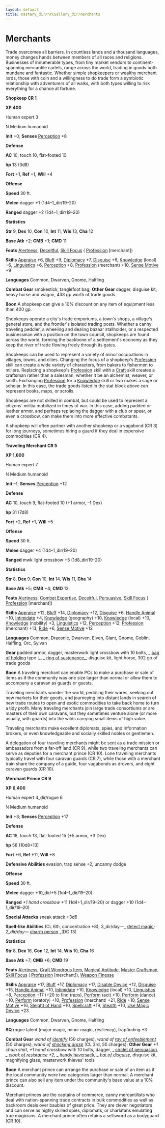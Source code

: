 ```yaml
---
layout: default
title: mastery_dir/nPCGallery_dir/merchants
---
```

# Merchants

Trade overcomes all barriers. In countless lands and a thousand languages, money changes hands between members of all races and religions. Businesses of innumerable types, from tiny market vendors to continent-spanning mercantile cartels, range across the world, trading in goods both mundane and fantastic. Whether simple shopkeepers or wealthy merchant lords, those with coin and a willingness to do trade form a symbiotic relationship with adventurers of all walks, with both types willing to risk everything for a chance at fortune.

**Shopkeep CR 1**

**XP 400**

Human expert 3

N Medium humanoid

**Init** +0; **Senses** [Perception](../../skills_dir/perception#_perception) +8

**Defense**

**AC** 10, touch 10, flat-footed 10

**hp** 13 (3d8)

**Fort** +1, **Ref** +1, **Will** +4

**Offense**

**Speed** 30 ft.

**Melee** dagger +1 (1d4–1_dir/19–20)

**Ranged** dagger +2 (1d4–1_dir/19–20)

**Statistics**

**Str** 9, **Dex** 10, **Con** 10, **Int** 11, **Wis** 13, **Cha** 12

**Base Atk** +2; **CMB** +1; **CMD** 11

**Feats** [Alertness](../../feats#_alertness), [Deceitful](../../feats#_deceitful), [Skill Focus](../../feats#_skill-focus) ( [Profession](../../skills_dir/profession#_profession) [merchant])

**Skills** [Appraise](../../skills_dir/appraise#_appraise) +6, [Bluff](../../skills_dir/bluff#_bluff) +9, [Diplomacy](../../skills_dir/diplomacy#_diplomacy) +7, [Disguise](../../skills_dir/disguise#_disguise) +6, [Knowledge](../../skills_dir/knowledge#_knowledge) (local) +6, [Linguistics](../../skills_dir/linguistics#_linguistics) +6, [Perception](../../skills_dir/perception#_perception) +8, [Profession](../../skills_dir/profession#_profession) (merchant) +10, [Sense Motive](../../skills_dir/senseMotive#_sense-motive) +9

**Languages** Common, Dwarven, Gnome, Halfling

**Combat Gear** smokestick, tanglefoot bag; **Other Gear** dagger, disguise kit, heavy horse and wagon, 433 gp worth of trade goods

**Boon** A shopkeep can give a 10% discount on any item of equipment less than 400 gp.

Shopkeeps operate a city's trade emporiums, a town's shops, a village's general store, and the frontier's isolated trading posts. Whether a canny traveling peddler, a wheeling and dealing bazaar stallholder, or a respected businessman with a position on the town council, shopkeeps are found across the world, forming the backbone of a settlement's economy as they keep the river of trade flowing freely through its gates.

Shopkeeps can be used to represent a variety of minor occupations in villages, towns, and cities. Changing the focus of a shopkeep's [Profession](../../skills_dir/profession#_profession) skill can create a wide variety of characters, from bakers to fishermen to millers. Replacing a shopkeep's [Profession](../../skills_dir/profession#_profession) skill with a [Craft](../../skills_dir/craft#_craft) skill creates a craftsman rather than a salesman, whether it be an alchemist, weaver, or smith. Exchanging [Profession](../../skills_dir/profession#_profession) for a [Knowledge](../../skills_dir/knowledge#_knowledge) skill or two makes a sage or scholar. In this case, the trade goods listed in the stat block above can represent books, maps, or scrolls.

Shopkeeps are not skilled in combat, but could be used to represent a citizens' militia mobilized in times of war. In this case, adding padded or leather armor, and perhaps replacing the dagger with a club or spear, or even a crossbow, can make them into more effective combatants.

A shopkeep will often partner with another shopkeep or a vagabond (CR 3) for long journeys, sometimes hiring a guard if they deal in expensive commodities (CR 4).

**Traveling Merchant CR 5**

**XP 1,600**

Human expert 7

N Medium humanoid

**Init** –1; **Senses** [Perception](../../skills_dir/perception#_perception) +12

**Defense**

**AC** 10, touch 9, flat-footed 10 (+1 armor, –1 Dex)

**hp** 31 (7d8)

**Fort** +2, **Ref** +1, **Will** +5

**Offense**

**Speed** 30 ft.

**Melee** dagger +4 (1d4–1_dir/19–20)

**Ranged** mwk light crossbow +5 (1d8_dir/19–20)

**Statistics**

**Str** 8, **Dex** 9, **Con** 10, **Int** 14, **Wis** 11, **Cha** 14

**Base Atk** +5; **CMB** +4; **CMD** 13

**Feats** [Alertness](../../feats#_alertness), [Combat Expertise](../../feats#_combat-expertise), [Deceitful](../../feats#_deceitful), [Persuasive](../../feats#_persuasive), [Skill Focus](../../feats#_skill-focus) ( [Profession](../../skills_dir/profession#_profession) [merchant])

**Skills** [Appraise](../../skills_dir/appraise#_appraise) +12, [Bluff](../../skills_dir/bluff#_bluff) +14, [Diplomacy](../../skills_dir/diplomacy#_diplomacy) +12, [Disguise](../../skills_dir/disguise#_disguise) +6, [Handle Animal](../../skills_dir/handleAnimal#_handle-animal) +10, [Intimidate](../../skills_dir/intimidate#_intimidate) +4, [Knowledge](../../skills_dir/knowledge#_knowledge) (geography) +10, [Knowledge](../../skills_dir/knowledge#_knowledge) (local) +10, [Knowledge](../../skills_dir/knowledge#_knowledge) (nobility) +3, [Linguistics](../../skills_dir/linguistics#_linguistics) +12, [Perception](../../skills_dir/perception#_perception) +12, [Profession](../../skills_dir/profession#_profession) (merchant) +13, [Ride](../../skills_dir/ride#_ride) +6, [Sense Motive](../../skills_dir/senseMotive#_sense-motive) +12

**Languages** Common, Draconic, Dwarven, Elven, Giant, Gnome, Goblin, Halfling, Orc, Sylvan

**Gear** padded armor, dagger, masterwork light crossbow with 10 bolts, _ [bag of holding](../../magicItems_dir/wondrousItems#_bag-of-holding) type I_, _ [ring of sustenance](../../magicItems_dir/rings#_ring-of-sustenance)_, disguise kit, light horse, 302 gp of trade goods

**Boon** A traveling merchant can enable PCs to make a purchase or sale of items as if the community was one size larger than normal or allow them to accompany a caravan as guards or guests.

Traveling merchants wander the world, peddling their wares, seeking out new markets for their goods, and journeying into distant lands in search of new trade routes to open and exotic commodities to take back home to turn a tidy profit. Many traveling merchants join large trade consortiums or are masters of their own caravans, but they sometimes venture alone (or more usually, with guards) into the wilds carrying small items of high value.

Traveling merchants make excellent diplomats, spies, and information brokers, or even knowledgeable and socially skilled nobles or gentlemen.

A delegation of four traveling merchants might be sent as a trade mission or ambassadors from a far-off land (CR 9), while two traveling merchants can serve as deputies for a merchant prince (CR 10). Lone traveling merchants typically travel with four caravan guards (CR 7), while those with a merchant train share the company of a guide, four vagabonds as drovers, and eight caravan guards (CR 10).

**Merchant Prince CR 9**

**XP 6,400**

Human expert 4_dir/rogue 6

N Medium humanoid

**Init** +3; **Senses** [Perception](../../skills_dir/perception#_perception) +17

**Defense**

**AC** 18, touch 13, flat-footed 15 (+5 armor, +3 Dex)

**hp** 58 (10d8+13)

**Fort** +6, **Ref** +11, **Will** +8

**Defensive Abilities** evasion, trap sense +2, uncanny dodge

**Offense**

**Speed** 30 ft.

**Melee** dagger +10_dir/+5 (1d4–1_dir/19–20)

**Ranged** _+1 hand crossbow_ +11 (1d4+1_dir/19–20) or dagger +10 (1d4–1_dir/19–20)

**Special Attacks** sneak attack +3d6

**Spell-like Abilities** (CL 6th, concentration +8); 3_dir/day—_ [detect magic](../../spells_dir/detectMagic#_detect-magic)_; 2_dir/day—_ [charm person](../../spells_dir/charmPerson#_charm-person) _(DC 13)

**Statistics**

**Str** 8, **Dex** 16, **Con** 12, **Int** 14, **Wis** 10, **Cha** 16

**Base Atk** +7; **CMB** +6; **CMD** 19

**Feats** [Alertness](../../feats#_alertness), [Craft Wondrous Item](../../feats#_craft-wondrous-item), [Magical Aptitude](../../feats#_magical-aptitude), [Master Craftsman](../../feats#_master-craftsman), [Skill Focus](../../feats#_skill-focus) ( [Profession](../../skills_dir/profession#_profession) [merchant]), [Weapon Finesse](../../feats#_weapon-finesse)

**Skills** [Appraise](../../skills_dir/appraise#_appraise) +17, [Bluff](../../skills_dir/bluff#_bluff) +17, [Diplomacy](../../skills_dir/diplomacy#_diplomacy) +17, [Disable Device](../../skills_dir/disableDevice#_disable-device) +12, [Disguise](../../skills_dir/disguise#_disguise) +15, [Handle Animal](../../skills_dir/handleAnimal#_handle-animal) +10, [Intimidate](../../skills_dir/intimidate#_intimidate) +10, [Knowledge](../../skills_dir/knowledge#_knowledge) (local) +10, [Linguistics](../../skills_dir/linguistics#_linguistics) +8, [Perception](../../skills_dir/perception#_perception) +17 (+20 to find traps), [Perform](../../skills_dir/perform#_perform) (act) +10, [Perform](../../skills_dir/perform#_perform) (dance) +10, [Perform](../../skills_dir/perform#_perform) (oratory) +10, [Profession](../../skills_dir/profession#_profession) (merchant) +21, [Ride](../../skills_dir/ride#_ride) +10, [Sense Motive](../../skills_dir/senseMotive#_sense-motive) +16, [Sleight of Hand](../../skills_dir/sleightOfHand#_sleight-of-hand) +10, [Spellcraft](../../skills_dir/spellcraft#_spellcraft) +19, [Stealth](../../skills_dir/stealth#_stealth) +10, [Use Magic Device](../../skills_dir/useMagicDevice#_use-magic-device) +23

**Languages** Common, Dwarven, Gnome, Halfling

**SQ** rogue talent (major magic, minor magic, resiliency), trapfinding +3

**Combat Gear** _wand of [identify](../../spells_dir/identify#_identify)_ (50 charges), _wand of [ray of enfeeblement](../../spells_dir/rayOfEnfeeblement#_ray-of-enfeeblement)_ (50 charges), _wand of [shocking grasp](../../spells_dir/shockingGrasp#_shocking-grasp)_ (CL 3rd, 50 charges); **Other Gear** _+1 chain shirt_, _+1 hand crossbow_ with 10 bolts, dagger, _ [circlet of persuasion](../../magicItems_dir/wondrousItems#_circlet-of-persuasion)_, _ [cloak of resistance](../../magicItems_dir/wondrousItems#_cloak-of-resistance) +2_, _ [handy haversack](../../magicItems_dir/wondrousItems#_handy-haversack)_, _ [hat of disguise](../../magicItems_dir/wondrousItems#_hat-of-disguise)_, disguise kit, magnifying glass, masterwork thieves' tools

**Boon** A merchant prince can arrange the purchase or sale of an item as if the local community were two categories larger than normal. A merchant prince can also sell any item under the community's base value at a 10% discount.

Merchant princes are the captains of commerce, canny mercantilists who deal with nation-spanning trade contracts in bulk commodities as well as backroom deals over baubles of great price. They are clever negotiators and can serve as highly skilled spies, diplomats, or charlatans emulating true magicians. A merchant prince often retains a sellsword as a bodyguard (CR 10).

